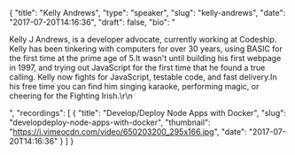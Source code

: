 {
  "title": "Kelly Andrews",
  "type": "speaker",
  "slug": "kelly-andrews",
  "date": "2017-07-20T14:16:36",
  "draft": false,
  "bio": "<p>Kelly J Andrews, is a developer advocate, currently working at Codeship. Kelly has been tinkering with computers for over 30 years, using BASIC for the first time at the prime age of 5.It wasn't until building his first webpage in 1997, and trying out JavaScript for the first time that he found a true calling. Kelly now fights for JavaScript, testable code, and fast delivery.In his free time you can find him singing karaoke, performing magic, or cheering for the Fighting Irish.\r\n</p>",
  "recordings": [
    {
      "title": "Develop/Deploy Node Apps with Docker",
      "slug": "developdeploy-node-apps-with-docker",
      "thumbnail": "https://i.vimeocdn.com/video/650203200_295x166.jpg",
      "date": "2017-07-20T14:16:36"
    }
  ]
}